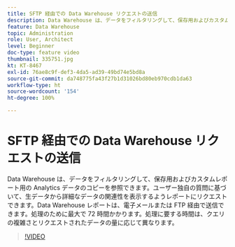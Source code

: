 ```yaml
---
title: SFTP 経由での Data Warehouse リクエストの送信
description: Data Warehouse は、データをフィルタリングして、保存用およびカスタムレポート用の Analytics データのコピーを参照できます。ユーザー独自の質問に基づいて、生データから詳細なデータの関連性を表示するようレポートにリクエストできます。Data Warehouse レポートは、電子メールまたは FTP 経由で送信できます。処理のために最大で 72 時間かかります。処理に要する時間は、クエリの複雑さとリクエストされたデータの量に応じて異なります。
feature: Data Warehouse
topic: Administration
role: User, Architect
level: Beginner
doc-type: feature video
thumbnail: 335751.jpg
kt: KT-8467
exl-id: 76ae8c9f-def3-4da5-ad39-49bd74e5bd8a
source-git-commit: da748775fa43f27b1d31026bd80eb970cdb1da63
workflow-type: ht
source-wordcount: '154'
ht-degree: 100%

---
```


# SFTP 経由での Data Warehouse リクエストの送信

Data Warehouse は、データをフィルタリングして、保存用およびカスタムレポート用の Analytics データのコピーを参照できます。ユーザー独自の質問に基づいて、生データから詳細なデータの関連性を表示するようレポートにリクエストできます。Data Warehouse レポートは、電子メールまたは FTP 経由で送信できます。処理のために最大で 72 時間かかります。処理に要する時間は、クエリの複雑さとリクエストされたデータの量に応じて異なります。


>[!VIDEO](https://video.tv.adobe.com/v/335751/?quality=12&learn=on)
